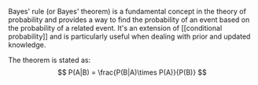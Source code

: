 Bayes' rule (or Bayes' theorem) is a fundamental concept in the theory of probability and provides a way to find the probability of an event based on the probability of a related event. It's an extension of [[conditional probability]] and is particularly useful when dealing with prior and updated knowledge.

The theorem is stated as:
$$
P(A|B) = \frac{P(B|A)\times P(A)}{P(B)}
$$